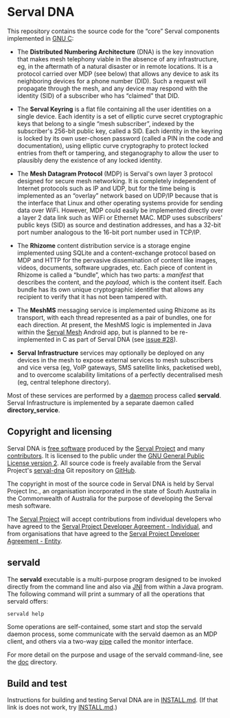 Serval DNA
==========

This repository contains the source code for the “core” Serval components
implemented in [GNU C][]:

 * The **Distributed Numbering Architecture** (DNA) is the key innovation that
   makes mesh telephony viable in the absence of any infrastructure, eg, in the
   aftermath of a natural disaster or in remote locations.  It is a protocol
   carried over MDP (see below) that allows any device to ask its neighboring
   devices for a phone number (DID).  Such a request will propagate through the
   mesh, and any device may respond with the identity (SID) of a subscriber who
   has “claimed” that DID.

 * The **Serval Keyring** is a flat file containing all the user identities on
   a single device.  Each identity is a set of elliptic curve secret
   cryptographic keys that belong to a single “mesh subscriber”, indexed by the
   subscriber's 256-bit public key, called a SID.  Each identity in the keyring is
   locked by its own user-chosen password (called a PIN in the code and
   documentation), using elliptic curve cryptography to protect locked entries
   from theft or tampering, and steganography to allow the user to plausibly
   deny the existence of any locked identity.

 * The **Mesh Datagram Protocol** (MDP) is Serval's own layer 3 protocol
   designed for secure mesh networking.  It is completely independent of
   Internet protocols such as IP and UDP, but for the time being is implemented
   as an “overlay” network based on UDP/IP because that is the interface that
   Linux and other operating systems provide for sending data over WiFi.
   However, MDP could easily be implemented directly over a layer 2 data link
   such as WiFi or Ethernet MAC.  MDP uses subscribers' public keys (SID) as
   source and destination addresses, and has a 32-bit port number analogous to
   the 16-bit port number used in TCP/IP.

 * The **Rhizome** content distribution service is a storage engine implemented
   using SQLite and a content-exchange protocol based on MDP and HTTP for the
   pervasive dissemination of content like images, videos, documents, software
   upgrades, etc.  Each piece of content in Rhizome is called a “bundle”, which
   has two parts: a *manifest* that describes the content, and the *payload*,
   which is the content itself.  Each bundle has its own unique cryptographic
   identifier that allows any recipient to verify that it has not been tampered
   with.

 * The **MeshMS** messaging service is implemented using Rhizome as its
   transport, with each thread represented as a pair of bundles, one for each
   direction.  At present, the MeshMS logic is implemented in Java within the
   [Serval Mesh][batphone] Android app, but is planned to be re-implemented in
   C as part of Serval DNA (see [issue #28][]).

 * **Serval Infrastructure** services may optionally be deployed on any devices
   in the mesh to expose external services to mesh subscribers and vice versa
   (eg, VoIP gateways, SMS satellite links, packetised web), and to overcome
   scalability limitations of a perfectly decentralised mesh (eg, central
   telephone directory).

Most of these services are performed by a [daemon][] process called
**servald**.  Serval Infrastructure is implemented by a separate daemon called
**directory_service**.

Copyright and licensing
-----------------------

Serval DNA is [free software][] produced by the [Serval Project][] and many
[contributors][].  It is licensed to the public under the [GNU General Public
License version 2][GPL2].  All source code is freely available from the Serval
Project's [serval-dna][] Git repository on [GitHub][].

The copyright in most of the source code in Serval DNA is held by Serval
Project Inc., an organisation incorporated in the state of South Australia in
the Commonwealth of Australia for the purpose of developing the Serval mesh
software.

The [Serval Project][] will accept contributions from individual developers who
have agreed to the [Serval Project Developer Agreement - Individual][individ],
and from organisations that have agreed to the [Serval Project Developer
Agreement - Entity][entity].

servald
-------

The **servald** executable is a multi-purpose program designed to be invoked
directly from the command line and also via [JNI][] from within a Java program.
The following command will print a summary of all the operations that servald
offers:

    servald help

Some operations are self-contained, some start and stop the servald daemon
process, some communicate with the servald daemon as an MDP client, and others
via a two-way [pipe][] called the monitor interface.

For more detail on the purpose and usage of the servald command-line, see the
[doc](/servalproject/serval-dna/tree/master/doc/) directory.

Build and test
--------------

Instructions for building and testing Serval DNA are in
[INSTALL.md](./INSTALL.md).  (If that link is does not work, try
[INSTALL.md](/servalproject/serval-dna/blob/master/INSTALL.md).)


[Serval Project]: http://www.servalproject.org/
[serval-dna]: https://github.com/servalproject/serval-dna
[batphone]: https://github.com/servalproject/batphone
[issue #28]: https://github.com/servalproject/serval-dna/issues/28
[GNU C]: http://gcc.gnu.org/
[daemon]: http://en.wikipedia.org/wiki/Daemon_(computing)
[free software]: http://www.gnu.org/philosophy/free-sw.html
[contributors]: /servalproject/serval-dna/blob/development/CONTRIBUTORS.md
[GitHub]: https://github.com/servalproject
[GPL2]: http://www.gnu.org/licenses/gpl-2.0.html
[individ]: http://developer.servalproject.org/dokuwiki/lib/exe/fetch.php?media=content:software:developeragreements:serval_project_inc-individual.pdf
[entity]: http://developer.servalproject.org/dokuwiki/lib/exe/fetch.php?media=content:software:developeragreements:serval_project_inc-entity.pdf
[JNI]: http://en.wikipedia.org/wiki/Java_Native_Interface
[pipe]: http://www.kernel.org/doc/man-pages/online/pages/man2/pipe.2.html
